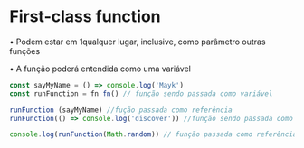 # First-class function

• Podem estar em 1qualquer lugar, inclusive, como parâmetro outras funções

• A função poderá entendida como uma variável

```js
const sayMyName = () => console.log('Mayk')
const runFunction = fn fn() // função sendo passada como variável

runFunction (sayMyName) //fução passada como referência
runFunction(() => console.log('discover')) //função sendo passada como parâmetro

console.log(runFunction(Math.random)) // função passada como referência

```